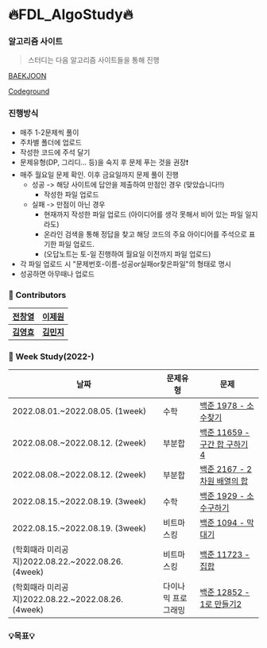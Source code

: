 # :fire:FDL_AlgoStudy:fire:

### 알고리즘 사이트

> 스터디는 다음 알고리즘 사이트들을 통해 진행

[BAEKJOON](https://www.acmicpc.net/)

[Codeground](https://www.codeground.org/)

###  진행방식 
- 매주 1-2문제씩 풀이
- 주차별 폴더에 업로드
- 작성한 코드에 주석 달기
- 문제유형(DP, 그리디... 등)을 숙지 후 문제 푸는 것을 권장:exclamation:
- 매주 월요일 문제 확인. 이후 금요일까지 문제 풀이 진행 
  - 성공 -> 해당 사이트에 답안을 제출하여 만점인 경우 (맞았습니다!!)
    - 작성한 파일 업로드
  - 실패 -> 만점이 아닌 경우
    - 현재까지 작성한 파일 업로드 (아이디어를 생각 못해서 비어 있는 파일 일지라도)
    - 온라인 검색을 통해 정답을 찾고 해당 코드의 주요 아이디어를 주석으로 표기한 파일 업로드.
    - (오답노트는 토-일 진행하여 월요일 이전까지 파일 업로드)
 - 각 파일 업로드 시 "문제번호-이름-성공or실패or찾은파일"의 형태로 명시
 - 성공하면 아무때나 업로드

### :rainbow: Contributors
| **[전창열](https://github.com/africanssong)**  | **[이제원](https://github.com/jewonjewon)**  | 
|:-------------------:|:-------------------:|
|   **[김영효](https://github.com/0hyo)**   | **[김민지](https://github.com/enoma422)** |

### :dart: Week Study(2022-)
| 날짜 | 문제유형      | 문제                                                         |
| ---- | ------------- | ------------------------------------------------------------ | 
| 2022.08.01.~2022.08.05. (1week) |수학   |[백준 1978 - 소수찾기](https://www.acmicpc.net/problem/1978) | 
| 2022.08.08.~2022.08.12. (2week) |부분합   |[백준 11659 - 구간 합 구하기 4](https://www.acmicpc.net/problem/11659) | 
| 2022.08.08.~2022.08.12. (2week) |부분합   |[백준 2167 - 2차원 배열의 합](https://www.acmicpc.net/problem/2167) | 
| 2022.08.15.~2022.08.19. (3week) |수학     |[백준 1929 - 소수구하기](https://www.acmicpc.net/problem/1929)|
| 2022.08.15.~2022.08.19. (3week) |비트마스킹 |[백준 1094 - 막대기](https://www.acmicpc.net/problem/1094)|
| (학회때라 미리공지)2022.08.22.~2022.08.26. (4week) |비트마스킹 |[백준 11723 - 집합](https://www.acmicpc.net/problem/11723)|
| (학회때라 미리공지)2022.08.22.~2022.08.26. (4week) |다이나믹 프로그래밍|[백준 12852 - 1로 만들기2](https://www.acmicpc.net/problem/12852)|


### 💡목표💡 
